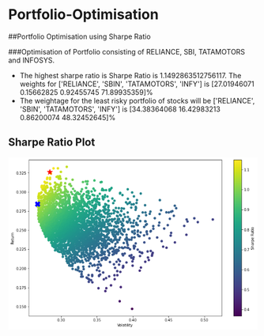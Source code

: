 # Portfolio-Optimisation
##Portfolio Optimisation using Sharpe Ratio

###Optimisation of Portfolio consisting of RELIANCE, SBI, TATAMOTORS and INFOSYS.
- The highest sharpe ratio is Sharpe Ratio is 1.1492863512756117. The weights for ['RELIANCE', 'SBIN', 'TATAMOTORS', 'INFY'] is [27.01946071  0.15662825  0.92455745 71.89935359]%
- The weightage for the least risky portfolio of stocks will be ['RELIANCE', 'SBIN', 'TATAMOTORS', 'INFY'] is [34.38364068 16.42983213  0.86200074 48.32452645]%



## Sharpe Ratio Plot
![Sharpe Ratio Plot](https://github.com/sarthaka2018/Portfolio-Optimisation/blob/main/plot.png)
